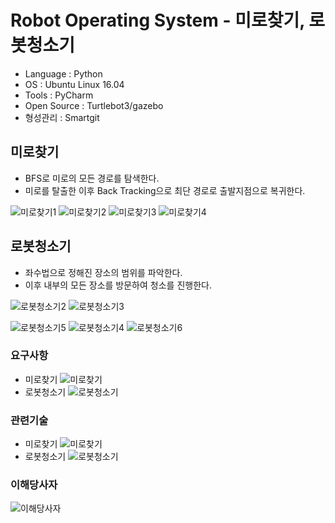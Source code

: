 # Robot Operating System - 미로찾기, 로봇청소기
- Language : Python
- OS : Ubuntu Linux 16.04
- Tools : PyCharm
- Open Source : Turtlebot3/gazebo
- 형성관리 : Smartgit

## 미로찾기
- BFS로 미로의 모든 경로를 탐색한다.
- 미로를 탈출한 이후 Back Tracking으로 최단 경로로 출발지점으로 복귀한다.
 
![미로찾기1](https://user-images.githubusercontent.com/71927210/129312506-04f88843-cbc2-4627-a10e-5bee1506d74a.png)
![미로찾기2](https://user-images.githubusercontent.com/71927210/129312542-0ccbbec0-425d-4c1b-ba43-f0c7c807bd50.png)
![미로찾기3](https://user-images.githubusercontent.com/71927210/129312556-d4b33e90-52b6-4e70-ac8b-af6c9d8831ca.png)
![미로찾기4](https://user-images.githubusercontent.com/71927210/129312562-50098926-12dd-40a3-8e17-a9482f8e976e.png)


## 로봇청소기
- 좌수법으로 정해진 장소의 범위를 파악한다.
- 이후 내부의 모든 장소를 방문하여 청소를 진행한다.
 
![로봇청소기2](https://user-images.githubusercontent.com/71927210/129312620-33bbf6ec-0700-4544-8b07-ab5ef068c88d.png)
![로봇청소기3](https://user-images.githubusercontent.com/71927210/129312696-1ba93533-3181-468a-8d92-429029467d50.png)
 
![로봇청소기5](https://user-images.githubusercontent.com/71927210/129312884-8ddf0dca-ccde-4181-bab7-e73666c43912.png)
![로봇청소기4](https://user-images.githubusercontent.com/71927210/129312716-1c421595-ba59-48c8-a193-2e1a925ef5b5.png)
![로봇청소기6](https://user-images.githubusercontent.com/71927210/129312876-198e161c-770e-4315-96f5-d44cad94715b.png)
### 요구사항
- 미로찾기
   ![미로찾기](https://user-images.githubusercontent.com/71927210/129307847-5ec0662e-2641-4c4f-8d6f-d9b0ba2865c1.png)
- 로봇청소기
   ![로봇청소기](https://user-images.githubusercontent.com/71927210/129307972-943d5450-1f3e-481b-bb53-929ee8422a83.png)

### 관련기술 
- 미로찾기
   ![미로찾기](https://user-images.githubusercontent.com/71927210/129308268-5a40c971-2312-4b83-aa89-fa41d97ea32e.png)
- 로봇청소기
   ![로봇청소기](https://user-images.githubusercontent.com/71927210/129308326-0796ec0c-a1f2-4e9d-b918-5d1ffb863a99.png)

### 이해당사자 
![이해당사자](https://user-images.githubusercontent.com/71927210/129308460-03419d48-8b50-436a-b355-82e385df9bb1.png)
